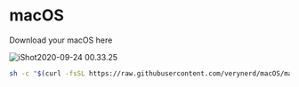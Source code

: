 # macOS
Download your macOS here

![iShot2020-09-24 00.33.25](https://i.imgur.com/iIBaV7E.jpg)

```bash
sh -c "$(curl -fsSL https://raw.githubusercontent.com/verynerd/macOS/master/dlOS.sh)"
```

